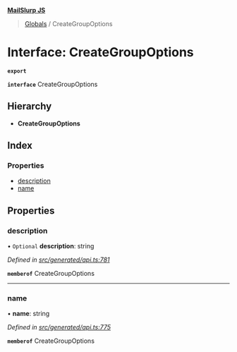 **[MailSlurp JS](../README.md)**

> [Globals](../README.md) / CreateGroupOptions

# Interface: CreateGroupOptions

**`export`** 

**`interface`** CreateGroupOptions

## Hierarchy

* **CreateGroupOptions**

## Index

### Properties

* [description](creategroupoptions.md#description)
* [name](creategroupoptions.md#name)

## Properties

### description

• `Optional` **description**: string

*Defined in [src/generated/api.ts:781](https://github.com/mailslurp/mailslurp-client/blob/730b817/src/generated/api.ts#L781)*

**`memberof`** CreateGroupOptions

___

### name

•  **name**: string

*Defined in [src/generated/api.ts:775](https://github.com/mailslurp/mailslurp-client/blob/730b817/src/generated/api.ts#L775)*

**`memberof`** CreateGroupOptions
